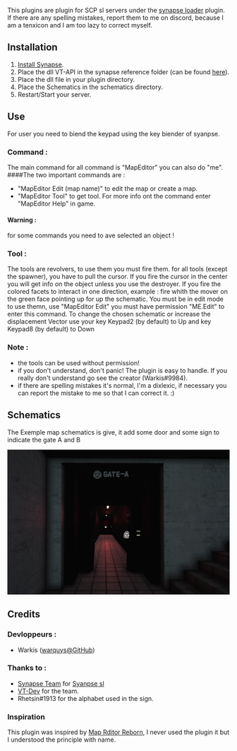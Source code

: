 
This plugins are plugin for SCP sl servers under the [synapse loader](https://github.com/SynapseSL/Synapse) plugin.
If there are any spelling mistakes, report them to me on discord, because I am a tenxicon and I am too lazy to correct myself.

## Installation
1. [Install Synapse](https://github.com/SynapseSL/Synapse/wiki#hosting-guides).
2. Place the dll VT-API in the synapse reference folder (can be found [here](https://github.com/VT-DevGiT/VT-Api)).
3. Place the dll file in your plugin directory.
4. Place the Schematics in the schematics directory.
5. Restart/Start your server.

## Use

For user you need to biend the keypad using the key biender of syanpse.

### Command :
The main command for all command is "MapEditor" you can also do "me".
####The two important commands are :
- "MapEditor Edit (map name)" to edit the map or create a map. 
- "MapEditor Tool" to get tool.
For more info ont the command enter "MapEditor Help" in game.
#### Warning : 
for some commands you need to ave selected an object ! 

### Tool : 
The tools are revolvers, to use them you must fire them.
for all tools (except the spawner), you have to pull the cursor.
If you fire the cursor in the center you will get info on the object unless you use the destroyer.
If you fire the colored facets to interact in one direction, example : fire whith the mover on the green face pointing up for up the schematic.
You must be in edit mode to use themn, use "MapEditor Edit" you must have permission "ME.Edit" to enter this command.
To change the chosen schematic or increase the displacement Vector use your key Keypad2 (by default) to Up and key Keypad8 (by default) to Down
### Note : 
- the tools can be used without permission!
- if you don't understand, don't panic! The plugin is easy to handle. If you really don't understand go see the creator (Warkis#9984).
- if there are spelling mistakes it's normal, I'm a dixlexic, if necessary you can report the mistake to me so that I can correct it.
:)

## Schematics
The Exemple map schematics is give, it add some door and some sign to indicate the gate A and B

![Exemple Map](https://github.com/VT-DevGiT/VT-MapEditor/blob/main/asset/MapExemple.png)

## Credits
### Devloppeurs :
* Warkis ([warquys@GitHub](https://github.com/warquys))

### Thanks to :
* [Synapse Team](https://github.com/SynapseSL) for [Syanpse sl](https://github.com/SynapseSL/Synapse)
* [VT-Dev](https://github.com/VT-DevGiT) for the team.
* Rhetsin#1913 for the alphabet used in the sign.

### Inspiration
This plugin was inspired by [Map Rditor Reborn](https://github.com/Michal78900/MapEditorReborn), I never used the plugin it but I understood the principle with name.


